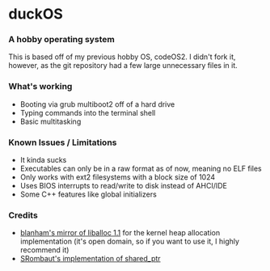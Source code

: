 # duckOS
### A hobby operating system

This is based off of my previous hobby OS, codeOS2. I didn't fork it, however, as the git repository had a few large unnecessary files in it.

### What's working
- Booting via grub multiboot2 off of a hard drive
- Typing commands into the terminal shell
- Basic multitasking

### Known Issues / Limitations
- It kinda sucks
- Executables can only be in a raw format as of now, meaning no ELF files
- Only works with ext2 filesystems with a block size of 1024
- Uses BIOS interrupts to read/write to disk instead of AHCI/IDE
- Some C++ features like global initializers

### Credits
- [blanham's mirror of liballoc 1.1](https://github.com/blanham/liballoc) for the kernel heap allocation implementation (it's open domain, so if you want to use it, I highly recommend it)
- [SRombaut's implementation of shared_ptr](https://github.com/SRombauts/shared_ptr/)